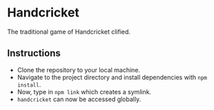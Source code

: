 # Handcricket

The traditional game of Handcricket clified.

## Instructions

- Clone the repository to your local machine.
- Navigate to the project directory and install dependencies with `npm install`.
- Now, type in `npm link` which creates a symlink.
- `handcricket` can now be accessed globally.
